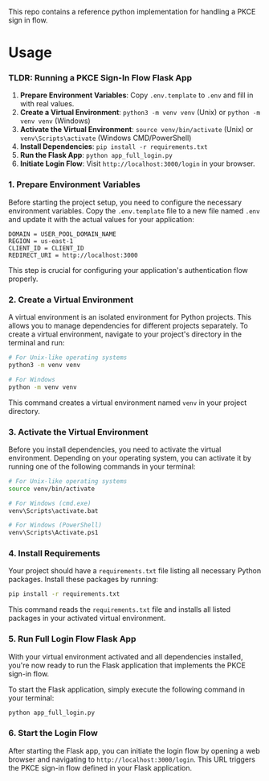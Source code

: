 This repo contains a reference python implementation for handling a PKCE sign in flow. 

# Usage

### TLDR: Running a PKCE Sign-In Flow Flask App

1. **Prepare Environment Variables**: Copy `.env.template` to `.env` and fill in with real values.
2. **Create a Virtual Environment**: `python3 -m venv venv` (Unix) or `python -m venv venv` (Windows)
3. **Activate the Virtual Environment**: `source venv/bin/activate` (Unix) or `venv\Scripts\activate` (Windows CMD/PowerShell)
4. **Install Dependencies**: `pip install -r requirements.txt`
5. **Run the Flask App**: `python app_full_login.py`
6. **Initiate Login Flow**: Visit `http://localhost:3000/login` in your browser.

### 1. Prepare Environment Variables

Before starting the project setup, you need to configure the necessary environment variables. Copy the `.env.template` file to a new file named `.env` and update it with the actual values for your application:

```plaintext
DOMAIN = USER_POOL_DOMAIN_NAME
REGION = us-east-1
CLIENT_ID = CLIENT_ID 
REDIRECT_URI = http://localhost:3000
```

This step is crucial for configuring your application's authentication flow properly.

### 2. Create a Virtual Environment

A virtual environment is an isolated environment for Python projects. This allows you to manage dependencies for different projects separately. To create a virtual environment, navigate to your project's directory in the terminal and run:

```bash
# For Unix-like operating systems
python3 -m venv venv

# For Windows
python -m venv venv
```

This command creates a virtual environment named `venv` in your project directory.

### 3. Activate the Virtual Environment

Before you install dependencies, you need to activate the virtual environment. Depending on your operating system, you can activate it by running one of the following commands in your terminal:

```bash
# For Unix-like operating systems
source venv/bin/activate

# For Windows (cmd.exe)
venv\Scripts\activate.bat

# For Windows (PowerShell)
venv\Scripts\Activate.ps1
```

### 4. Install Requirements

Your project should have a `requirements.txt` file listing all necessary Python packages. Install these packages by running:

```bash
pip install -r requirements.txt
```

This command reads the `requirements.txt` file and installs all listed packages in your activated virtual environment.

### 5. Run Full Login Flow Flask App

With your virtual environment activated and all dependencies installed, you're now ready to run the Flask application that implements the PKCE sign-in flow.

To start the Flask application, simply execute the following command in your terminal:

```bash
python app_full_login.py
```

### 6. Start the Login Flow

After starting the Flask app, you can initiate the login flow by opening a web browser and navigating to `http://localhost:3000/login`. This URL triggers the PKCE sign-in flow defined in your Flask application.